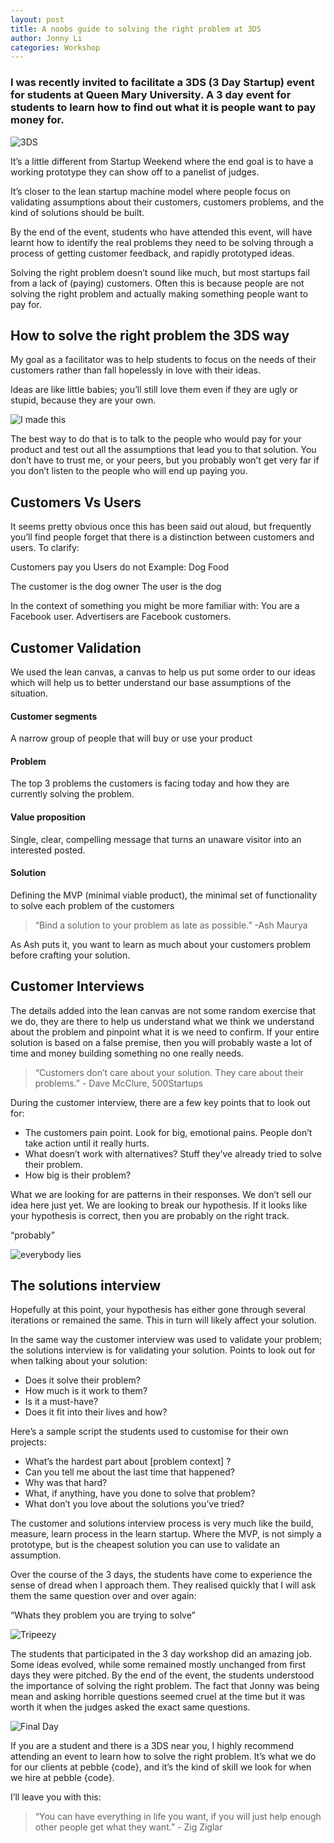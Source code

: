 ```yaml
---
layout: post
title: A noobs guide to solving the right problem at 3DS
author: Jonny Li
categories: Workshop
---
```


### I was recently invited to facilitate a 3DS (3 Day Startup) event for students at Queen Mary University. A 3 day event for students to learn how to find out what it is people want to pay money for. 

![3DS](/img/posts/2015-07-17-solving-the-right-problem/3ds.jpg)

It’s a little different from Startup Weekend where the end goal is to have a working prototype they can show off to a panelist of judges. 

It’s closer to the lean startup machine model where people focus on validating assumptions about their customers, customers problems, and the kind of solutions should be built. 

By the end of the event, students who have attended this event, will have learnt how to identify the real problems they need to be solving through a process of getting customer feedback, and rapidly prototyped ideas.

Solving the right problem doesn’t sound like much, but most startups fail from a lack of (paying) customers. Often this is because people are not solving the right problem and actually making something people want to pay for.

## How to solve the right problem the 3DS way
My goal as a facilitator was to help students to focus on the needs of their customers rather than fall hopelessly in love with their ideas.

Ideas are like little babies; you’ll still love them even if they are ugly or stupid, because they are your own.

![I made this](/img/posts/2015-07-17-solving-the-right-problem/i-made-this.jpg)

The best way to do that is to talk to the people who would pay for your product and test out all the assumptions that lead you to that solution. You don’t have to trust me, or your peers, but you probably won’t get very far if you don’t listen to the people who will end up paying you.

## Customers Vs Users
It seems pretty obvious once this has been said out aloud, but frequently you’ll find people forget that there is a distinction between customers and users. To clarify:

Customers pay you
Users do not
Example: Dog Food

The customer is the dog owner
The user is the dog

In the context of something you might be more familiar with: 
You are a Facebook user. 
Advertisers are Facebook customers.

## Customer Validation
We used the lean canvas, a canvas to help us put some order to our ideas which will help us to better understand our base assumptions of the situation. 

#### Customer segments
A narrow group of people that will buy or use your product

#### Problem
The top 3 problems the customers is facing today and how they are currently solving the problem.

#### Value proposition
Single, clear, compelling message that turns an unaware visitor into an interested posted.

#### Solution
Defining the MVP (minimal viable product), the minimal set of functionality to solve each problem of the customers

> “Bind a solution to your problem as late as possible.” -Ash Maurya

As Ash puts it, you want to learn as much about your customers problem before crafting your solution. 

## Customer Interviews
The details added into the lean canvas are not some random exercise that we do, they are there to help us understand what we think we understand about the problem and pinpoint what it is we need to confirm. If your entire solution is based on a false premise, then you will probably waste a lot of time and money building something no one really needs. 

> “Customers don’t care about your solution. They care about their problems.” - Dave McClure, 500Startups

During the customer interview, there are a few key points that to look out for: 

- The customers pain point. Look for big, emotional pains. People don’t take action until it really hurts.
- What doesn’t work with alternatives? Stuff they’ve already tried to solve their problem. 
- How big is their problem? 

What we are looking for are patterns in their responses. We don’t sell our idea here just yet. We are looking to break our hypothesis. If it looks like your hypothesis is correct, then you are probably on the right track. 

“probably”

![everybody lies](/img/posts/2015-07-17-solving-the-right-problem/everybody-lies.jpg)

## The solutions interview
Hopefully at this point, your hypothesis has either gone through several iterations or remained the same. This in turn will likely affect your solution. 

In the same way the customer interview was used to validate your problem; the solutions interview is for validating your solution. Points to look out for when talking about your solution:

- Does it solve their problem?
- How much is it work to them?
- Is it a must-have?
- Does it fit into their lives and how?

Here’s a sample script the students used to customise for their own projects:

- What’s the hardest part about [problem context] ? 
- Can you tell me about the last time that happened? 
- Why was that hard? 
- What, if anything, have you done to solve that problem? 
- What don’t you love about the solutions you’ve tried?

The customer and solutions interview process is very much like the build, measure, learn process in the learn startup. Where the MVP, is not simply a prototype, but is the cheapest solution you can use to validate an assumption. 

Over the course of the 3 days, the students have come to experience the sense of dread when I approach them. They  realised quickly that I will ask them the same question over and over again:

“Whats they problem you are trying to solve” 

![Tripeezy](/img/posts/2015-07-17-solving-the-right-problem/Tripeezy.jpg)

The students that participated in the 3 day workshop did an amazing job. Some ideas evolved, while some remained mostly unchanged from first days they were pitched. By the end of the event, the students understood the importance of solving the right problem. The fact that Jonny was being mean and asking horrible questions seemed cruel at the time but it was worth it when the judges asked the exact same questions.

![Final Day](/img/posts/2015-07-17-solving-the-right-problem/final-day.jpg)

If you are a student and there is a 3DS near you, I highly recommend attending an event to learn how to solve the right problem. It’s what we do for our clients at pebble {code}, and it’s the kind of skill we look for when we hire at pebble {code}.

I’ll leave you with this:

> “You can have everything in life you want, if you will just help enough other people get what they want.” - Zig Ziglar


